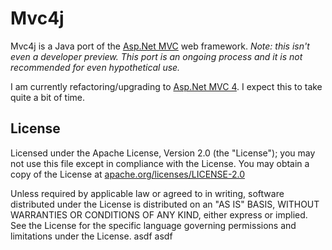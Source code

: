 # Mvc4j

Mvc4j is a Java port of the [Asp.Net MVC](http://www.asp.net/mvc) web framework. _Note: this isn't even a developer preview. This port is an ongoing process and it is not recommended for even hypothetical use._

I am currently refactoring/upgrading to [Asp.Net MVC 4](http://aspnetwebstack.codeplex.com/). I expect this to take quite a bit of time.



License
-------

Licensed under the Apache License, Version 2.0 (the "License"); you may not use this file except in compliance with the License. You may obtain a copy of the License at [apache.org/licenses/LICENSE-2.0](http://apache.org/licenses/LICENSE-2.0)

Unless required by applicable law or agreed to in writing, software distributed under the License is distributed on an "AS IS" BASIS, WITHOUT WARRANTIES OR CONDITIONS OF ANY KIND, either express or implied. See the License for the specific language governing permissions and limitations under the License.
asdf
asdf